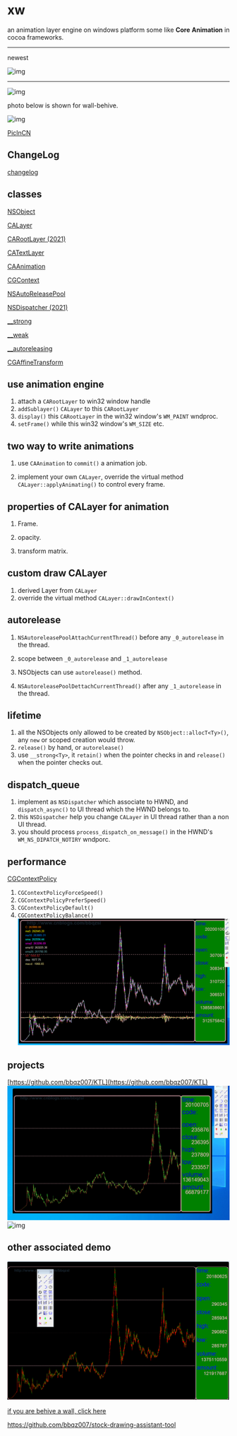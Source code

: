 # xw
an
animation
layer
engine
on
windows
platform
some
like
**Core**
**Animation**
in
cocoa
frameworks.

-----------------------------------------------

newest

![img](https://github.com/bbqz007/KTL/blob/master/resources/GIF_KTL_LOGO2.gif)

-----------------------------------------------

![img](https://github.com/bbqz007/xw/blob/master/demo/XWQ.demo.gif)

photo below is shown for wall-behive.

![img](https://img2020.cnblogs.com/blog/665551/202012/665551-20201230053200353-279860334.gif)

[PicInCN](https://img2020.cnblogs.com/blog/665551/202012/665551-20201230053200353-279860334.gif)
## ChangeLog
[changelog](doc/changelog.md)
## classes
[NSObject](doc/NSObject.md)

[CALayer](doc/CALayer.md)

[CARootLayer (2021)](doc/CARootLayer.md)

[CATextLayer](doc/CATextLayer.md)

[CAAnimation](doc/CAAnimation.md)

[CGContext](doc/CGContext.md)

[NSAutoReleasePool](doc/NSAutoReleasePool.md)

[NSDispatcher (2021)](doc/NSDispatcher.md)

[\_\_strong](doc/__strong.md)

[\_\_weak](doc/__weak.md)

[\_\_autoreleasing](doc/__autoreleasing.md)

[CGAffineTransform](doc/CGAffineTransform.md)

## use animation engine
1. attach a `CARootLayer` to win32 window handle
2. `addSublayer()` `CALayer` to this `CARootLayer`
3. `display()` this `CARootLayer` in the win32 window's `WM_PAINT` wndproc.
4. `setFrame()` while this win32 window's `WM_SIZE` etc.

## two way to write animations
1. use `CAAnimation` to `commit()` a animation job.

2. implement your own `CALayer`, override the virtual method `CALayer::applyAnimating()` to control every frame.

## properties of CALayer for animation
1. Frame.

2. opacity.

3. transform matrix.

## custom draw CALayer
1. derived Layer from `CALayer`
2. override the virtual method `CALayer::drawInContext()`

## autorelease
1. `NSAutoreleasePoolAttachCurrentThread()` before any `_0_autorelease` in the thread.
2. scope between `_0_autorelease` and `_1_autorelease`

3. NSObjects can use `autorelease()` method.
4. `NSAutoreleasePoolDettachCurrentThread()` after any `_1_autorelease` in the thread.
## lifetime
1. all the NSObjects only allowed to be created by `NSObject::allocT<Ty>()`, any `new` or scoped creation would throw.
2. `release()` by hand, or `autorelease()`
3. use `__strong<Ty>`, it `retain()` when the pointer checks in and `release()` when the pointer checks out.
## dispatch_queue
1. implement as `NSDispatcher` which associate to HWND, and `dispatch_async()` to UI thread which the HWND belongs to.
2. this `NSDispatcher` help you change `CALayer` in UI thread rather than a non UI thread.
3. you should process `process_dispatch_on_message()` in the HWND's `WM_NS_DIPATCH_NOTIRY` wndporc.

## performance
[CGContextPolicy](doc/CGContextPolicy.md)
1. `CGContextPolicyForceSpeed()`
2. `CGContextPolicyPreferSpeed()`
3. `CGContextPolicyDefault()`
4. `CGContextPolicyBalance()`
![img](https://github.com/bbqz007/KTL/blob/master/resources/GIF_KTL_PERF.gif)

## projects
[https://github.com/bbqz007/KTL](https://github.com/bbqz007/KTL)
![img](https://github.com/bbqz007/KTL/blob/master/resources/GIF_KTL_Load.gif)
![img](https://github.com/bbqz007/KTL/blob/master/resources/GIF_KTL_LOGO.gif)

## other associated demo
![img](https://github.com/bbqz007/stock-drawing-assistant-tool/blob/master/res/demo1.gif)

[if you are behive a wall, click here](https://www.cnblogs.com/bbqzsl/p/13285949.html)

https://github.com/bbqz007/stock-drawing-assistant-tool
